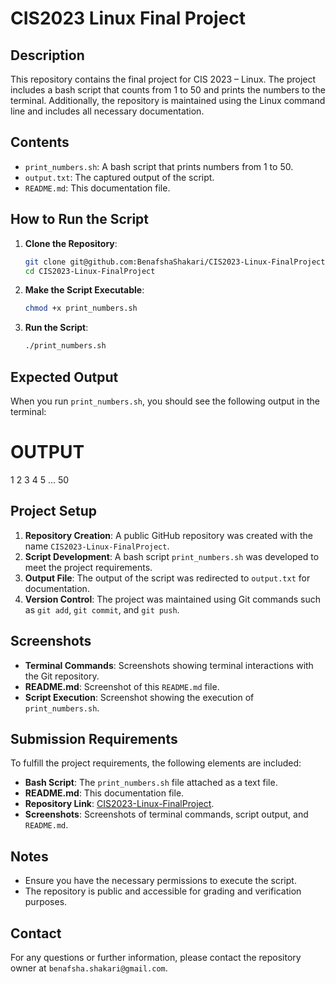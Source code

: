 # CIS2023 Linux Final Project

## Description
This repository contains the final project for CIS 2023 – Linux. The project includes a bash script that counts from 1 to 50 and prints the numbers to the terminal. Additionally, the repository is maintained using the Linux command line and includes all necessary documentation.

## Contents
- `print_numbers.sh`: A bash script that prints numbers from 1 to 50.
- `output.txt`: The captured output of the script.
- `README.md`: This documentation file.

## How to Run the Script
1. **Clone the Repository**:
    ```bash
    git clone git@github.com:BenafshaShakari/CIS2023-Linux-FinalProject.git
    cd CIS2023-Linux-FinalProject
    ```

2. **Make the Script Executable**:
    ```bash
    chmod +x print_numbers.sh
    ```

3. **Run the Script**:
    ```bash
    ./print_numbers.sh
    ```

## Expected Output
When you run `print_numbers.sh`, you should see the following output in the terminal:

# OUTPUT
1 2 3 4 5 ... 50




## Project Setup
1. **Repository Creation**: A public GitHub repository was created with the name `CIS2023-Linux-FinalProject`.
2. **Script Development**: A bash script `print_numbers.sh` was developed to meet the project requirements.
3. **Output File**: The output of the script was redirected to `output.txt` for documentation.
4. **Version Control**: The project was maintained using Git commands such as `git add`, `git commit`, and `git push`.

## Screenshots
- **Terminal Commands**: Screenshots showing terminal interactions with the Git repository.
- **README.md**: Screenshot of this `README.md` file.
- **Script Execution**: Screenshot showing the execution of `print_numbers.sh`.

## Submission Requirements
To fulfill the project requirements, the following elements are included:
- **Bash Script**: The `print_numbers.sh` file attached as a text file.
- **README.md**: This documentation file.
- **Repository Link**: [CIS2023-Linux-FinalProject](https://github.com/BenafshaShakari/CIS2023-Linux-FinalProject).
- **Screenshots**: Screenshots of terminal commands, script output, and `README.md`.

## Notes
- Ensure you have the necessary permissions to execute the script.
- The repository is public and accessible for grading and verification purposes.

## Contact
For any questions or further information, please contact the repository owner at `benafsha.shakari@gmail.com`.


